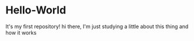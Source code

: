 # Hello-World
It's my first repository!
hi there, I'm just studying a little about this thing and how it works
